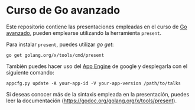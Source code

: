 # Curso de Go avanzado

Este repositorio contiene las presentaciones empleadas en el curso de [Go avanzado](https://platzi.com/cursos/go-avanzado/), pueden emplearse utilizando la herramienta `present`.

Para instalar `present`, puedes utilizar *go get*:

	go get golang.org/x/tools/cmd/present

También puedes hacer uso del [App Engine](https://cloud.google.com/appengine/docs) de google y desplegarla con el siguiente comando:

	appcfg.py update -A your-app-id -V your-app-version /path/to/talks

Si deseas conocer más de la sintaxis empleada en la presentación, puedes leer la documentación (https://godoc.org/golang.org/x/tools/present).

